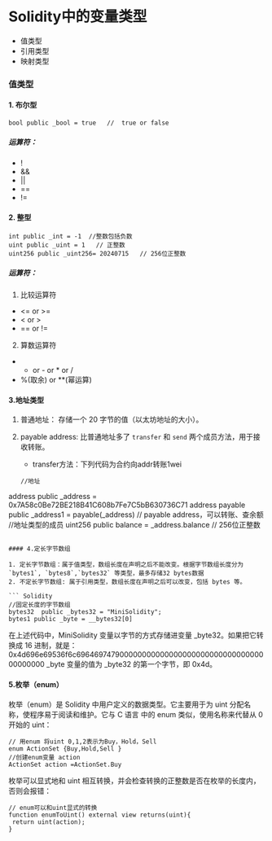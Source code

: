 # Solidity中的变量类型


- 值类型 
- 引用类型  
- 映射类型

### 值类型

#### 1. 布尔型

   ``` Solidity
bool public _bool = true   //  true or false
   ```
##### 运算符：
- !   
- &&  
- ||  
- ==  
- !=

#### 2. 整型
   ``` Solidity
int public _int = -1  //整数包括负数
uint public _uint = 1   // 正整数
uint256 public _uint256= 20240715   // 256位正整数
   ```

##### 运算符：
1. 比较运算符
  - <= or >=
  - < or >
  - == or !=
2. 算数运算符 
  - + or - or * or /
  - %(取余) or **(幂运算)

#### 3.地址类型

1. 普通地址： 存储一个 20 字节的值（以太坊地址的大小）。
2. payable address: 比普通地址多了 `transfer` 和 `send` 两个成员方法，用于接收转账。
   - transfer方法：下列代码为合约向addr转账1wei

   ``` Solidity
   //地址
address public _address = 0x7A58c0Be72BE218B41C608b7Fe7C5bB630736C71
address payable public _address1 = payable(_address)  // payable address，可以转账、查余额
//地址类型的成员
uint256 public balance = _address.balance   // 256位正整数
   ```

#### 4.定长字节数组

1. 定长字节数组：属于值类型，数组长度在声明之后不能改变。根据字节数组长度分为 `bytes1`, `bytes8`,`bytes32` 等类型，最多存储32 bytes数据
2. 不定长字节数组: 属于引用类型，数组长度在声明之后可以改变，包括 bytes 等。

   ``` Solidity
   //固定长度的字节数组
bytes32  public _bytes32 = "MiniSolidity"; 
bytes1 public _byte = __bytes32[0]
   ```
在上述代码中，MiniSolidity 变量以字节的方式存储进变量 _byte32。如果把它转换成 16 进制，就是：0x4d696e69536f6c69646974790000000000000000000000000000000000000000
_byte 变量的值为 _byte32 的第一个字节，即 0x4d。


#### 5.枚举（enum）

枚举（enum）是 Solidity 中用户定义的数据类型。它主要用于为 uint 分配名称，使程序易于阅读和维护。它与 C 语言 中的 enum 类似，使用名称来代替从 0 开始的 uint：

   ``` Solidity
// 用enum 将uint 0,1,2表示为Buy，Hold，Sell
enum ActionSet {Buy,Hold,Sell }
//创建enum变量 action
ActionSet action =ActionSet.Buy
   ```

   枚举可以显式地和 uint 相互转换，并会检查转换的正整数是否在枚举的长度内，否则会报错：

   ``` Solidity
// enum可以和uint显式的转换
function enumToUint() external view returns(uint){
    return uint(action);
}
   ```









